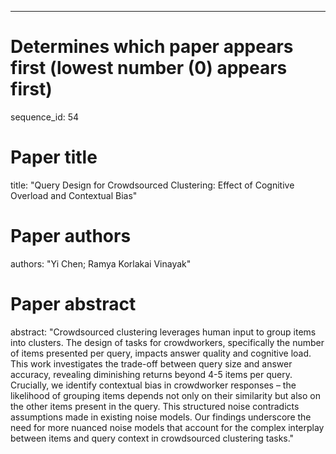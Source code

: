 --- 
# Determines which paper appears first (lowest number (0) appears first)
sequence_id: 54

# Paper title 
title: "Query Design for Crowdsourced Clustering: Effect of Cognitive Overload and Contextual Bias"

# Paper authors 
authors: "Yi Chen; Ramya Korlakai Vinayak"

# Paper abstract 
abstract: "Crowdsourced clustering leverages human input to group items into clusters. The design of tasks for crowdworkers, specifically the number of items presented per query, impacts answer quality and cognitive load. This work investigates the trade-off between query size and answer accuracy, revealing diminishing returns beyond 4-5 items per query. Crucially, we identify contextual bias in crowdworker responses – the likelihood of grouping items depends not only on their similarity but also on the other items present in the query. This structured noise contradicts assumptions made in existing noise models. Our findings underscore the need for more nuanced noise models that account for the complex interplay between items and query context in crowdsourced clustering tasks."

